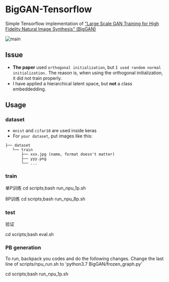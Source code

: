 # BigGAN-Tensorflow
Simple Tensorflow implementation of ["Large Scale GAN Training for High Fidelity Natural Image Synthesis" (BigGAN)](https://arxiv.org/abs/1809.11096)

![main](./assets/main.png)

## Issue
* **The paper** used `orthogonal initialization`, but `I used random normal initialization.` The reason is, when using the orthogonal initialization, it did not train properly.
* I have applied a hierarchical latent space, but **not** a class embeddedding.

## Usage
### dataset
* `mnist` and `cifar10` are used inside keras
* For `your dataset`, put images like this:

```
├── dataset
   └── train
       ├── xxx.jpg (name, format doesn't matter)
       ├── yyy.png
       └── ...
```
### train
单P训练
cd scripts;bash run_npu_1p.sh

8P训练
cd scripts;bash run_npu_8p.sh

### test

验证


cd scripts;bash eval.sh 


### PB generation
To run, backpack you codes and do the following changes.
Change the last line of scripts/npu_run.sh to 'python3.7 BigGAN/frozen_graph.py'

cd scripts;bash run_npu_1p.sh
